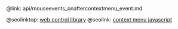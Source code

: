@link: api/mouseevents_onaftercontextmenu_event.md

@seolinktop: [web control library](https://webix.com)
@seolink: [context menu javascript](https://webix.com/widget/contextmenu/)